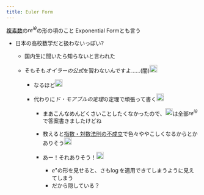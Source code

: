 ```yaml
---
title: Euler Form
---
```


[複素数](%E8%A4%87%E7%B4%A0%E6%95%B0.md)の$re^{i\theta}$の形の項のこと
Exponential Formとも言う

* 日本の高校数学だと扱わないっぽい?
  * 国内生に聞いたら知らないと言われた
  * そもそも*オイラーの公式*を習わないんですよ……(闇)<img src='https://scrapbox.io/api/pages/blu3mo-public/takker/icon' alt='takker.icon' height="19.5"/>

    * なるほど<img src='https://scrapbox.io/api/pages/blu3mo-public/blu3mo/icon' alt='blu3mo.icon' height="19.5"/>
    * 代わりに*ド・モアブルの定理*の定理で頑張って書く<img src='https://scrapbox.io/api/pages/blu3mo-public/takker/icon' alt='takker.icon' height="19.5"/>

      * まあこんなめんどくさいことしたくなかったので、<img src='https://scrapbox.io/api/pages/blu3mo-public/takker/icon' alt='takker.icon' height="19.5"/>は全部$re^{i\theta}$で答案書きましたけどね
      * 教えると[指数・対数法則の不成立](%E6%8C%87%E6%95%B0%E3%83%BB%E5%AF%BE%E6%95%B0%E6%B3%95%E5%89%87%E3%81%AE%E4%B8%8D%E6%88%90%E7%AB%8B.md)で色々ややこしくなるからとかありそう<img src='https://scrapbox.io/api/pages/blu3mo-public/blu3mo/icon' alt='blu3mo.icon' height="19.5"/>
      * あー！それありそう！<img src='https://scrapbox.io/api/pages/blu3mo-public/takker/icon' alt='takker.icon' height="19.5"/>

        * $e^\bullet$の形を見せると、さも$\log$を適用できてしまうように見えてしまう
        * だから隠している？

